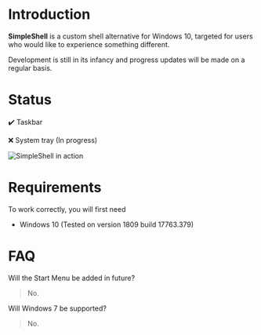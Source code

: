 # Introduction

**SimpleShell** is a custom shell alternative for Windows 10, targeted for users who would like to experience something different.

Development is still in its infancy and progress updates will be made on a regular basis.

# Status
:heavy_check_mark: Taskbar

:x: System tray (In progress)

![SimpleShell in action](https://i.imgur.com/NUIEDRI.png)

# Requirements
To work correctly, you will first need
- Windows 10 (Tested on version 1809 build 17763.379)


# FAQ

Will the Start Menu be added in future?
> No.

Will Windows 7 be supported?
> No.
